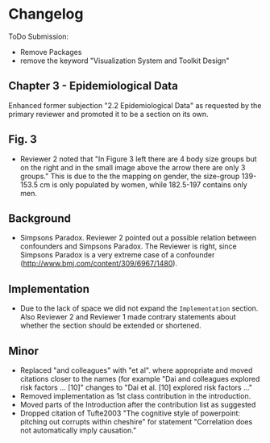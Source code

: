 Changelog
=========

ToDo Submission:
* Remove Packages
* remove the keyword "Visualization System and Toolkit Design"

Chapter 3 - Epidemiological Data
--------------------------------
Enhanced former subjection "2.2 Epidemiological Data" as requested by the primary reviewer and promoted it to be a section on its own.

Fig. 3
------
* Reviewer 2 noted that "In Figure 3 left there are 4 body size groups but on the right and in  the small image above the arrow there are only 3 groups." This is due to the the mapping on gender, the size-group 139-153.5 cm is only populated by women, while 182.5-197 contains only men.

Background
----------
* Simpsons Paradox. Reviewer 2 pointed out a possible relation between confounders and Simpsons Paradox. The Reviewer is right, since Simpsons Paradox is a very extreme case of a confounder (http://www.bmj.com/content/309/6967/1480).

Implementation
--------------
* Due to the lack of space we did not expand the `Implementation` section. Also Reviewer 2 and Reviewer 1 made contrary statements about whether the section should be extended or shortened.

Minor
-----

* Replaced "and colleagues" with "et al". where appropriate and moved citations closer to the names (for example "Dai and colleagues explored risk factors ... [10]" changes to "Dai et al. [10] explored risk factors ..."
* Removed implementation as 1st class contribution in the introduction.
* Moved parts of the Introduction after the contribution list as suggested
* Dropped citation of Tufte2003 "The cognitive style of powerpoint: pitching out corrupts within cheshire" for statement "Correlation does not automatically imply causation."